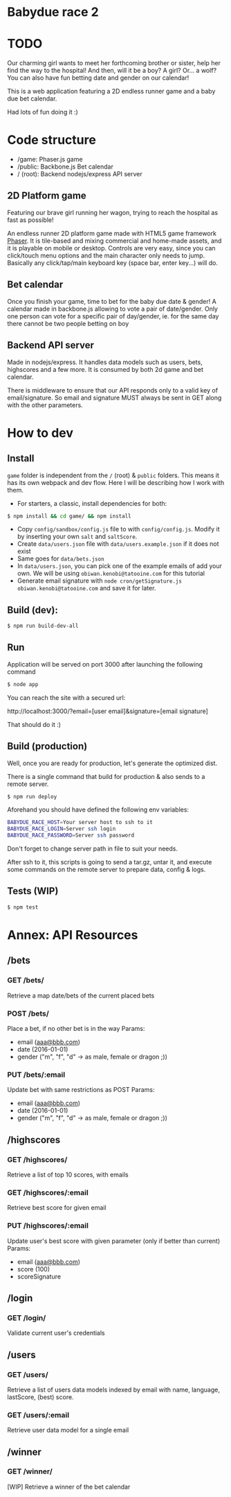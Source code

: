 # Babydue race 2

# TODO
Our charming girl wants to meet her forthcoming brother or sister, help her find the way to the hospital!
And then, will it be a boy? A girl? Or... a wolf? You can also have fun betting date and gender on our calendar!
 
This is a web application featuring a 2D endless runner game and a baby due bet calendar. 

Had lots of fun doing it :)

# Code structure
* /game: Phaser.js game
* /public: Backbone.js Bet calendar
* / (root): Backend nodejs/express API server

## 2D Platform game
Featuring our brave girl running her wagon, trying to reach the hospital as fast as possible!

An endless runner 2D platform game made with HTML5 game framework [Phaser](https://phaser.io/). 
It is tile-based and mixing commercial and home-made assets, and it is playable on mobile or desktop.
Controls are very easy, since you can click/touch menu options and the main character only needs to 
jump. Basically any click/tap/main keyboard key (space bar, enter key...) will do.

## Bet calendar
Once you finish your game, time to bet for the baby due date & gender!
A calendar made in backbone.js allowing to vote a pair of date/gender.
Only one person can vote for a specific pair of day/gender, 
ie. for the same day there cannot be two people betting on boy 


## Backend API server
Made in nodejs/express. It handles data models such as users, bets, highscores and a few more. It is consumed
by both 2d game and bet calendar.

There is middleware to ensure that our API responds only to a valid key of email/signature.
So email and signature MUST always be sent in GET along with the other parameters.


# How to dev

## Install
```game``` folder is independent from the ```/``` (root) & ```public``` folders.
This means it has its own webpack and dev flow. Here I will be describing how I work with them.  

* For starters, a classic, install dependencies for both:

```bash
$ npm install && cd game/ && npm install
```

* Copy ```config/sandbox/config.js``` file to  with ```config/config.js```. Modify it by inserting your own `salt` and `saltScore`. 
* Create ```data/users.json``` file with ```data/users.example.json``` if it does not exist
* Same goes for ```data/bets.json```
* In ```data/users.json```, you can pick one of the example emails of add your own.
We will be using ```obiwan.kenobi@tatooine.com``` for this tutorial
* Generate email signature with ```node cron/getSignature.js obiwan.kenobi@tatooine.com``` and save it for later.


## Build (dev):
```bash
$ npm run build-dev-all
```

## Run
Application will be served on port 3000 after launching the following command 
```bash
$ node app
```

You can reach the site with a secured url:

http://localhost:3000/?email=[user email]&signature=[email signature] 

That should do it :)


## Build (production)
Well, once you are ready for production, let's generate the optimized dist.

There is a single command that build for production & also sends to a remote server.
```bash
$ npm run deploy
```

Aforehand you should have defined the following env variables:
```bash
BABYDUE_RACE_HOST=Your server host to ssh to it
BABYDUE_RACE_LOGIN=Server ssh login
BABYDUE_RACE_PASSWORD=Server ssh password
```
Don't forget to change server path in file to suit your needs.

After ssh to it, this scripts is going to send a tar.gz, untar it,
and execute some commands on the remote server to prepare data, config & logs.

## Tests (WIP)
```bash
$ npm test
```



# Annex: API Resources

## /bets
### GET /bets/
Retrieve a map date/bets of the current placed bets

### POST /bets/
Place a bet, if no other bet is in the way
Params:
- email (aaa@bbb.com)
- date (2016-01-01)
- gender ("m", "f", "d" -> as male, female or dragon ;))

### PUT /bets/:email
Update bet with same restrictions as POST
Params:
- email (aaa@bbb.com)
- date (2016-01-01)
- gender ("m", "f", "d" -> as male, female or dragon ;))

## /highscores
### GET /highscores/
Retrieve a list of top 10 scores, with emails

### GET /highscores/:email
Retrieve best score for given email

### PUT /highscores/:email
Update user's best score with given parameter (only if better than current)
Params:
- email (aaa@bbb.com)
- score (100)
- scoreSignature


## /login
### GET /login/
Validate current user's credentials


## /users
### GET /users/
Retrieve a list of users data models indexed by email 
with name, language, lastScore, (best) score.

### GET /users/:email
Retrieve user data model for a single email

## /winner
### GET /winner/
[WIP] Retrieve a winner of the bet calendar

